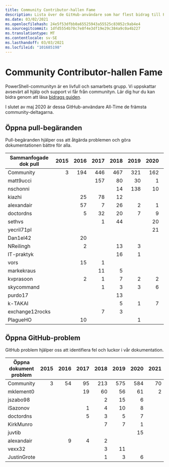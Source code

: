 ```yaml
---
title: Community Contributor-hallen Fame
description: Lista över de GitHub-användare som har flest bidrag till PowerShell-Doc-projektet.
ms.date: 03/02/2021
ms.openlocfilehash: 24e5f53dfbb0a65525943a55525c83052c9ab4e4
ms.sourcegitcommit: 1dfd5554b70c7e8f4e3df19e29c384a9c0a4b227
ms.translationtype: MT
ms.contentlocale: sv-SE
ms.lasthandoff: 03/03/2021
ms.locfileid: "101685198"
---
```

# <a name="community-contributor-hall-of-fame"></a>Community Contributor-hallen Fame

PowerShell-communityn är en livfull och samarbets grupp. Vi uppskattar avsevärt all hjälp och support vi får från communityn. Lär dig hur du kan bidra genom att läsa [bidrags guiden][contrib].

I slutet av maj 2020 är dessa GitHub-användare All-Time de främsta community-deltagarna.

## <a name="pull-requests-opened"></a>Öppna pull-begäranden

Pull-begäranden hjälper oss att åtgärda problemen och göra dokumentationen bättre för alla.

| Sammanfogade dok pull | 2015 | 2016 | 2017 | 2018 | 2019 | 2020 | 2021 | Totalsumma |
| --------------- | ---: | ---: | ---: | ---: | ---: | ---: | ---: | ----------: |
| Community       |    3 |  194 |  446 |  467 |  321 |  162 |   26 |        1619 |
| matt9ucci       |      |      |  157 |   80 |   30 |    1 |    1 |         269 |
| nschonni        |      |      |      |   14 |  138 |   10 |      |         162 |
| kiazhi          |      |   25 |   78 |   12 |      |      |      |         115 |
| alexandair      |      |   57 |    7 |   26 |    2 |    1 |      |          93 |
| doctordns       |      |    5 |   32 |   20 |    7 |    9 |      |          73 |
| sethvs          |      |      |    1 |   44 |      |   20 |      |          65 |
| yecril71pl      |      |      |      |      |      |   21 |      |          21 |
| Dan1el42        |      |   20 |      |      |      |      |      |          20 |
| NReilingh       |      |    2 |      |   13 |    3 |      |      |          18 |
| IT-praktyk      |      |      |      |   16 |    1 |      |      |          17 |
| vors            |      |   15 |    1 |      |      |      |      |          16 |
| markekraus      |      |      |   11 |    5 |      |      |      |          16 |
| kvprasoon       |      |    2 |    1 |    7 |    2 |    2 |      |          14 |
| skycommand      |      |      |    1 |    3 |    3 |    6 |      |          13 |
| purdo17         |      |      |      |   13 |      |      |      |          13 |
| k-TAKAI         |      |      |      |    5 |    1 |    7 |      |          13 |
| exchange12rocks |      |      |    7 |    3 |      |      |    1 |          11 |
| PlagueHO        |      |   10 |      |      |    1 |      |      |          11 |

## <a name="github-issues-opened"></a>Öppna GitHub-problem

GitHub problem hjälper oss att identifiera fel och luckor i vår dokumentation.

| Öppna dokument problem | 2015 | 2016 | 2017 | 2018 | 2019 | 2020 | 2021 | Totalsumma |
| ------------------ | ---: | ---: | ---: | ---: | ---: | ---: | ---: | ----------: |
| Community          |    3 |   54 |   95 |  213 |  575 |  584 |   70 |        1594 |
| mklement0          |      |      |   19 |   60 |   56 |   61 |    2 |         198 |
| jszabo98           |      |      |      |    2 |   15 |    6 |      |          23 |
| iSazonov           |      |      |    1 |    4 |   10 |    8 |      |          23 |
| doctordns          |      |      |    5 |    3 |    5 |    7 |      |          20 |
| KirkMunro          |      |      |      |    7 |    7 |    1 |      |          15 |
| juvtib             |      |      |      |      |      |   15 |      |          15 |
| alexandair         |      |    9 |    4 |    2 |      |      |      |          15 |
| vexx32             |      |      |      |    3 |   11 |      |      |          14 |
| JustinGrote        |      |      |      |    1 |    3 |    6 |      |          10 |

<!-- Link references -->
[contrib]: contributing/overview.md
